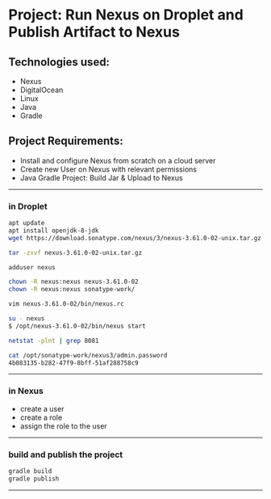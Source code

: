 # Project: Run Nexus on Droplet and Publish Artifact to Nexus

## Technologies used:
- Nexus
- DigitalOcean
- Linux
- Java
- Gradle

## Project Requirements:
- Install and configure Nexus from scratch on a cloud server
- Create new User on Nexus with relevant permissions
- Java Gradle Project: Build Jar & Upload to Nexus

****

### in Droplet
```sh
apt update
apt install openjdk-8-jdk
wget https://download.sonatype.com/nexus/3/nexus-3.61.0-02-unix.tar.gz

tar -zxvf nexus-3.61.0-02-unix.tar.gz

adduser nexus

chown -R nexus:nexus nexus-3.61.0-02
chown -R nexus:nexus sonatype-work/

vim nexus-3.61.0-02/bin/nexus.rc

su - nexus
$ /opt/nexus-3.61.0-02/bin/nexus start

netstat -plnt | grep 8081

cat /opt/sonatype-work/nexus3/admin.password
4b083135-b282-47f9-8bff-51af288758c9
```
******
### in Nexus
- create a user
- create a role
- assign the role to the user

****

### build and publish the project

```cmd
gradle build
gradle publish
```

******


